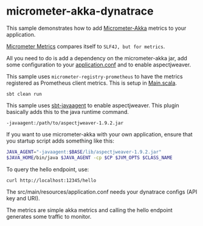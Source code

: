# micrometer-akka-dynatrace

This sample demonstrates how to add [Micrometer-Akka](https://github.com/kontainers/micrometer-akka) metrics to your application.

[Micrometer Metrics](http://micrometer.io/) compares itself to `SLF4J, but for metrics`.

All you need to do is add a dependency on the micrometer-akka jar, add some configuration to your [application.conf](https://github.com/pjfanning/micrometer-akka-sample/blob/master/src/main/resources/application.conf) and to enable aspectjweaver.

This sample uses `micrometer-registry-prometheus` to have the metrics registered as Prometheus client metrics.
This is setup in [Main.scala](https://github.com/pjfanning/micrometer-akka-sample/blob/master/src/main/scala/com/example/akka/Main.scala).

```sbt clean run```

This sample uses [sbt-javaagent](https://github.com/sbt/sbt-javaagent) to enable aspectjweaver.
This plugin basically adds this to the java runtime command.

```-javaagent:/path/to/aspectjweaver-1.9.2.jar```

If you want to use micrometer-akka with your own application, ensure that you startup script adds something like this:

```bash
JAVA_AGENT="-javaagent:$BASE/lib/aspectjweaver-1.9.2.jar"
$JAVA_HOME/bin/java $JAVA_AGENT -cp $CP $JVM_OPTS $CLASS_NAME
```

To query the hello endpoint, use:

```curl http://localhost:12345/hello```

The src/main/resources/application.conf needs your dynatrace configs (API key and URI).

The metrics are simple akka metrics and calling the hello endpoint generates some traffic to monitor.

